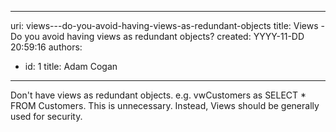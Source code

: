

---
uri: views---do-you-avoid-having-views-as-redundant-objects
title: Views - Do you avoid having views as redundant objects?
created: YYYY-11-DD 20:59:16
authors:
  - id: 1
    title: Adam Cogan
---




<span class='intro'> <p class="ssw15-rteElement-P">​Don't have views as redundant objects. e.g. vwCustomers as SELECT * FROM Customers. This is unnecessary. Instead, Views should be generally used for security.​​<br></p> </span>




